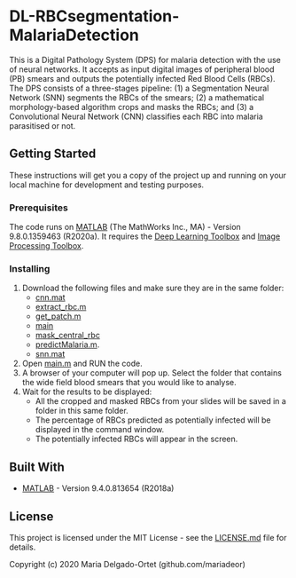 # DL-RBCsegmentation-MalariaDetection

This is a Digital Pathology System (DPS) for malaria detection with the use of neural networks. It accepts as input digital images of peripheral blood (PB) smears and outputs the potentially infected Red Blood Cells (RBCs). The DPS consists of a three-stages pipeline: (1) a Segmentation Neural Network (SNN) segments the RBCs of the smears; (2) a mathematical morphology-based algorithm crops and masks the RBCs; and (3) a Convolutional Neural Network (CNN) classifies each RBC into malaria parasitised or not.

## Getting Started

These instructions will get you a copy of the project up and running on your local machine for development and testing purposes.

### Prerequisites

The code runs on [MATLAB](https://www.mathworks.com/products/new_products/latest_features.html) (The MathWorks Inc., MA) - Version 9.8.0.1359463 (R2020a). It requires the [Deep Learning Toolbox](https://www.mathworks.com/products/deep-learning.html) and [Image Processing Toolbox](https://www.mathworks.com/products/image.html).

### Installing

1) Download the following files and make sure they are in the same folder:
	* [cnn.mat](https://github.com/mariadeor/DL-RBCSegmentation-MalariaDetection-v01/blob/master/cnn.mat)
	* [extract_rbc.m](https://github.com/mariadeor/DL-RBCSegmentation-MalariaDetection-v01/blob/master/extract_rbc.m)
	* [get_patch.m](https://github.com/mariadeor/DL-RBCSegmentation-MalariaDetection-v01/blob/master/get_patch.m)
	* [main](https://github.com/mariadeor/DL-RBCSegmentation-MalariaDetection-v01/blob/master/main.m)
	* [mask_central_rbc](https://github.com/mariadeor/DL-RBCSegmentation-MalariaDetection-v01/blob/master/mask_central_rbc.m)
	* [predictMalaria.m](https://github.com/mariadeor/DL-RBCSegmentation-MalariaDetection-v01/blob/master/predict_malaria.m).
	* [snn.mat](https://github.com/mariadeor/DL-RBCSegmentation-MalariaDetection-v01/blob/master/snn.mat)
2) Open [main.m](https://github.com/mariadeor/DL-RBCSegmentation-MalariaDetection-v01/blob/master/main.m) and RUN the code.
3) A browser of your computer will pop up. Select the folder that contains the wide field blood smears that you would like to analyse.
4) Wait for the results to be displayed:
	* All the cropped and masked RBCs from your slides will be saved in a folder in this same folder.
	* The percentage of RBCs predicted as potentially infected will be displayed in the command window.
	* The potentially infected RBCs will appear in the screen.

## Built With

* [MATLAB](https://www.mathworks.com/company/newsroom/mathworks-announces-release-2018a-of-the-matlab-and-simulink-product-families.html) - Version 9.4.0.813654 (R2018a)

## License

This project is licensed under the MIT License - see the [LICENSE.md](https://github.com/mariadeor/DL-RBCSegmentation-MalariaDetection-v01/blob/master/LICENSE) file for details.

Copyright (c) 2020 Maria Delgado-Ortet (github.com/mariadeor)
